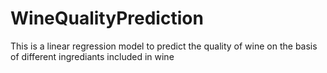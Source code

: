 # WineQualityPrediction
This is a linear regression model to predict the quality of wine on the basis of different ingrediants included in wine
